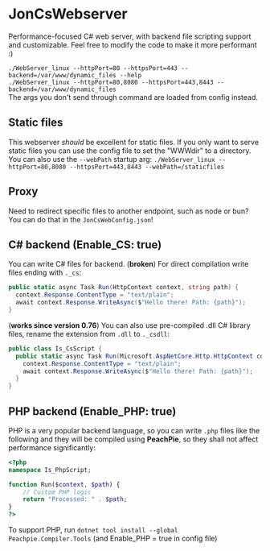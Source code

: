 # JonCsWebserver
Performance-focused C# web server, with backend file scripting support and customizable.
Feel free to modify the code to make it more performant :)

`./WebServer_linux --httpPort=80 --httpsPort=443 --backend=/var/www/dynamic_files --help`<br/>
`./WebServer_linux --httpPort=80,8080 --httpsPort=443,8443 --backend=/var/www/dynamic_files`<br/>
The args you don't send through command are loaded from config instead.

## Static files
This webserver *should* be excellent for static files. If you only want to serve static files you can use the config file to set the "WWWdir" to a directory.
You can also use the `--webPath` startup arg: `./WebServer_linux --httpPort=80,8080 --httpsPort=443,8443 --webPath=/staticfiles`

## Proxy
Need to redirect specific files to another endpoint, such as node or bun? You can do that in the `JonCsWebConfig.json`!

## C# backend (Enable_CS: true)
You can write C# files for backend.
(**broken**) For direct compilation write files ending with `._cs`:
```cs
public static async Task Run(HttpContext context, string path) {
  context.Response.ContentType = "text/plain";
  await context.Response.WriteAsync($"Hello there! Path: {path}");
}
```
(**works since version 0.76**) You can also use pre-compiled .dll C# library files, rename the extension from `.dll` to `._csdll`:
```cs
public class Is_CsScript {
  public static async Task Run(Microsoft.AspNetCore.Http.HttpContext context, string path) {
    context.Response.ContentType = "text/plain";
    await context.Response.WriteAsync($"Hello there! Path: {path}");
  }
}
```

## PHP backend (Enable_PHP: true)
PHP is a very popular backend language, so you can write `.php` files like the following and they will be compiled using **PeachPie**, so they shall not affect performance significantly:
```php
<?php
namespace Is_PhpScript;

function Run($context, $path) {
    // Custom PHP logic
    return "Processed: " . $path;
}
?>
```
To support PHP, run `dotnet tool install --global Peachpie.Compiler.Tools` (and Enable_PHP = true in config file)
